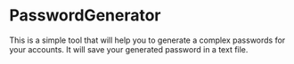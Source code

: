 # PasswordGenerator
This is a simple tool that will help you to generate a complex passwords for your accounts. It will save your generated password in a text file.
